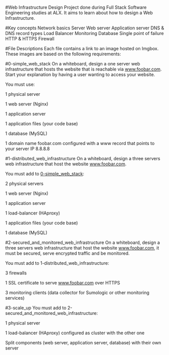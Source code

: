 #Web Infrastructure Design
Project done during Full Stack Software Engineering studies at ALX. It aims to learn about how to design a Web Infrastructure.

#Key concepts
Network basics
Server
Web server
Application server
DNS & DNS record types
Load Balancer
Monitoring
Database
Single point of failure
HTTP & HTTPS
Firewall

#File Descriptions
Each file contains a link to an image hosted on Imgbox. These images are based on the following requirements:

#0-simple_web_stack
On a whiteboard, design a one server web infrastructure that hosts the website that is reachable via www.foobar.com. Start your explanation by having a user wanting to access your website.

You must use:

1 physical server

1 web server (Nginx)

1 application server

1 application files (your code base)

1 database (MySQL)

1 domain name foobar.com configured with a www record that points to your server IP 8.8.8.8

#1-distributed_web_infrastructure
On a whiteboard, design a three servers web infrastructure that host the website www.foobar.com.

You must add to [0-simple_web_stack](0-simple_web_stack):

2 physical servers

1 web server (Nginx)

1 application server

1 load-balancer (HAproxy)

1 application files (your code base)

1 database (MySQL)

#2-secured_and_monitored_web_infrastructure
On a whiteboard, design a three servers web infrastructure that host the website www.foobar.com, it must be secured, serve encrypted traffic and be monitored.

You must add to 1-distributed_web_infrastructure:

3 firewalls

1 SSL certificate to serve www.foobar.com over HTTPS

3 monitoring clients (data collector for Sumologic or other monitoring services)

#3-scale_up
You must add to 2-secured_and_monitored_web_infrastructure:

1 physical server

1 load-balancer (HAproxy) configured as cluster with the other one

Split components (web server, application server, database) with their own server
